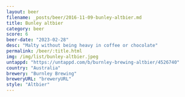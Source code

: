 ```yaml
---
layout: beer
filename: _posts/beer/2016-11-09-bunley-altbier.md
title: Bunley altbier
category: beer
score: 6
beer-date: "2023-02-28"
desc: "Malty without being heavy in coffee or chocolate"
permalink: /beer/:title.html
img: /img/list/bunley-altbier.jpeg
untappd: "https://untappd.com/b/burnley-brewing-altbier/4526740"
country: "Australia"
brewery: "Burnley Brewing"
breweryURL: "breweryURL"
style: "Altbier"
---
```

